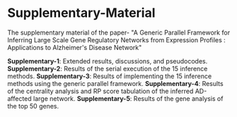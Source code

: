 # Supplementary-Material
The supplementary material of the paper- "A Generic Parallel Framework for Inferring Large Scale Gene Regulatory Networks from Expression Profiles : Applications to Alzheimer's Disease Network"

**Supplementary-1**: Extended results, discussions, and pseudocodes.
**Supplementary-2**: Results of the serial execution of the 15 inference methods.
**Supplementary-3**: Results of implementing the 15 inference methods using the generic parallel framework.
**Supplementary-4**: Results of the centrality analysis and RP score tabulation of the inferred AD-affected large network.
**Supplementary-5**: Results of the gene analysis of the top 50 genes.
